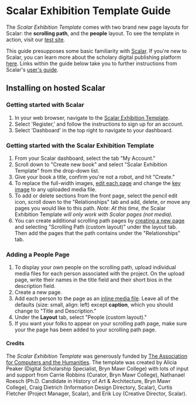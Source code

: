 # Scalar Exhibition Template Guide

The _Scalar Exhibition Template_ comes with two brand new page layouts for Scalar: the **scrolling path**, and the **people** layout. To see the template in action, visit our [test site](http://aliciapeaker.digital.brynmawr.edu/scalar2/set-dev/index). 

This guide presupposes some basic familiarity with [Scalar](http://scalar.usc.edu/). If you're new to Scalar, you can learn more about the scholary digital publishing platform [here](http://scalar.usc.edu/scalar/). Links within the guide below take you to further instructions from Scalar's [user's guide](http://scalar.usc.edu/works/guide2/index).

## Installing on hosted Scalar

### Getting started with Scalar
1. In your web browser, navigate to the [Scalar Exhibition Template](http://aliciapeaker.digital.brynmawr.edu/scalar2/set-dev/index).
1. Select 'Register,' and follow the instructions to sign up for an account.
1. Select 'Dashboard' in the top right to navigate to your dashboard.


### Getting started with the Scalar Exhibition Template
1. From your Scalar dashboard, select the tab "My Account."
1. Scroll down to "Create new book" and select "Scalar Exhibition Template" from the drop-down list.
1. Give your book a title, confirm you're not a robot, and hit "Create."
1. To replace the full-width images, [edit each page](http://scalar.usc.edu/works/guide2/editing-pages?path=working-with-content) and change the [key image](http://scalar.usc.edu/works/guide2/styling-a-page) to any uploaded media file.
1. To add or delete sections from the front page, select the pencil edit icon, scroll down to the "Relationships" tab and add, delete, or move any pages you would like to this path. *Note: At this time, the* Scalar Exhibition Template *will only work with Scalar pages (not media).*
1. You can create additional scrolling path pages by [creating a new page](http://scalar.usc.edu/works/guide2/quickstart-creating-a-page?path=quickstarts) and selecting "Scrolling Path (custom layout)" under the layout tab. Then add the pages that the path contains under the "Relationships" tab.

### Adding a People Page
1. To display your own people on the scrolling path, upload individual media files for each person associated with the project. On the upload page, write their names in the title field and their short bios in the description field. 
1. Create a new page.
1. Add each person to the page as an [inline media file](http://scalar.usc.edu/works/guide2/quickstart-adding-inline-media-to-a-page?path=quickstarts). Leave all of the defaults (size: small, align: left) except **caption**, which you should change to "Title and Description."
1. Under the **Layout** tab, select "People (custom layout)." 
1. If you want your folks to appear on your scrolling path page, make sure your the page has been added to your scrolling path page.

#### Credits
The _Scalar Exhibition Template_ was generously funded by [The Association for Computers and the Humanities](http://ach.org/). The template was created by Alicia Peaker (Digital Scholarship Specialist, Bryn Mawr College) with lots of input and support from Carrie Robbins (Curator, Bryn Mawr College), Nathanael Roesch (Ph.D. Candidate in History of Art & Architecture, Bryn Mawr College), Craig Dietrich (Information Design Directory, Scalar), Curtis Fletcher (Project Manager, Scalar), and Erik Loy (Creative Director, Scalar).  

